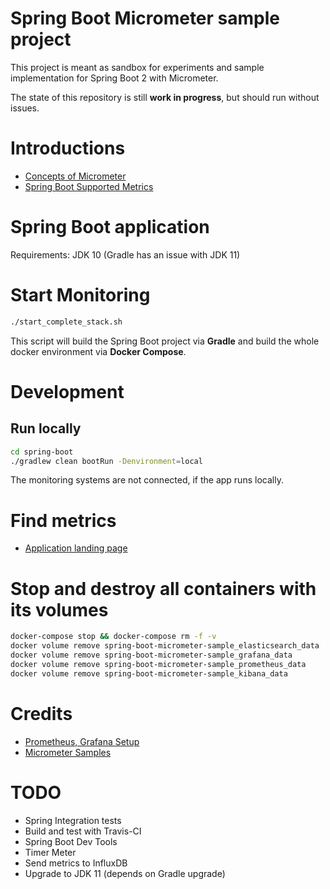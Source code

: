 # Spring Boot Micrometer sample project

This project is meant as sandbox for experiments and sample implementation for Spring Boot 2 with Micrometer.

The state of this repository is still **work in progress**, but should run without issues.

# Introductions

* [Concepts of Micrometer](https://micrometer.io/docs/concepts)
* [Spring Boot Supported Metrics](https://docs.spring.io/spring-boot/docs/current/reference/htmlsingle/#production-ready-metrics-meter)

# Spring Boot application

Requirements: JDK 10 (Gradle has an issue with JDK 11)

# Start Monitoring

```bash
./start_complete_stack.sh
```

This script will build the Spring Boot project via **Gradle** and build the whole docker environment via **Docker Compose**.

# Development

## Run locally

```bash
cd spring-boot
./gradlew clean bootRun -Denvironment=local
```
The monitoring systems are not connected, if the app runs locally.   

# Find metrics

* [Application landing page](http://localhost:8090)

# Stop and destroy all containers with its volumes 

```bash
docker-compose stop && docker-compose rm -f -v
docker volume remove spring-boot-micrometer-sample_elasticsearch_data
docker volume remove spring-boot-micrometer-sample_grafana_data
docker volume remove spring-boot-micrometer-sample_prometheus_data
docker volume remove spring-boot-micrometer-sample_kibana_data
```

# Credits

* [Prometheus, Grafana Setup](https://github.com/vegasbrianc/prometheus)
* [Micrometer Samples](https://github.com/micrometer-metrics/micrometer/tree/master/samples/micrometer-samples-boot1/src/main/java/io/micrometer/boot1/samples)

# TODO
* Spring Integration tests
* Build and test with Travis-CI
* Spring Boot Dev Tools
* Timer Meter 
* Send metrics to InfluxDB
* Upgrade to JDK 11 (depends on Gradle upgrade)